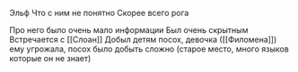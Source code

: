 Эльф
Что с ним не понятно
Скорее всего рога

Про него было очень мало информации
Был очень скрытным
Встречается с [[Слоан]]
Добыл детям посох, девочка ([[Филомена]]) ему угрожала, посох было добыть сложно (старое место, много языков которые он не знает)